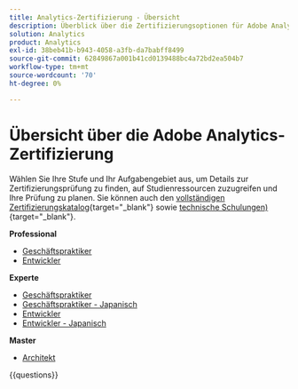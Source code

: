 ```yaml
---
title: Analytics-Zertifizierung - Übersicht
description: Überblick über die Zertifizierungsoptionen für Adobe Analytics
solution: Analytics
product: Analytics
exl-id: 38beb41b-b943-4058-a3fb-da7babff8499
source-git-commit: 62849867a001b41cd0139488bc4a72bd2ea504b7
workflow-type: tm+mt
source-wordcount: '70'
ht-degree: 0%

---
```


# Übersicht über die Adobe Analytics-Zertifizierung

Wählen Sie Ihre Stufe und Ihr Aufgabengebiet aus, um Details zur Zertifizierungsprüfung zu finden, auf Studienressourcen zuzugreifen und Ihre Prüfung zu planen. Sie können auch den [vollständigen Zertifizierungskatalog](https://certification.adobe.com/certifications){target="_blank"} sowie [technische Schulungen) ](https://certification.adobe.com/courses/?/courses){target="_blank"}.

**Professional**

* [Geschäftspraktiker](https://certification.adobe.com/certification/analytics-business-practitioner-professional) <!--AD0-E212-->
* [Entwickler](https://certification.adobe.com/certification/adobe-analytics-developer-professional) <!--AD0-E213-->

**Experte**

* [Geschäftspraktiker](https://certification.adobe.com/certification/analytics-business-practitioner-expert) <!--AD0-E208-->
* [Geschäftspraktiker - Japanisch](https://certification.adobe.com/certification/analytics-business-practitioner-expert)<!--AD0-E208-J-->
* [Entwickler](https://certification.adobe.com/certification/developer-expert) <!--AD0-E209-->
* [Entwickler - Japanisch](https://certification.adobe.com/certification/developer-expert) <!--AD0-E209-J-->

**Master**

* [Architekt](https://certification.adobe.com/certification/architect-master) <!--AD0-E207-->

{{questions}}

